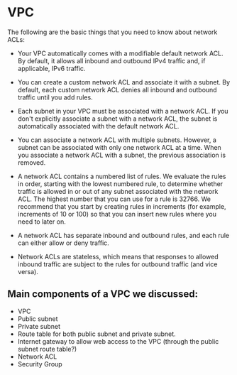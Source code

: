 # VPC

The following are the basic things that you need to know about network ACLs:

- Your VPC automatically comes with a modifiable default network ACL. By default, it allows all inbound and outbound IPv4 traffic and, if applicable, IPv6 traffic.

- You can create a custom network ACL and associate it with a subnet. By default, each custom network ACL denies all inbound and outbound traffic until you add rules.

- Each subnet in your VPC must be associated with a network ACL. If you don't explicitly associate a subnet with a network ACL, the subnet is automatically associated with the default network ACL.

- You can associate a network ACL with multiple subnets. However, a subnet can be associated with only one network ACL at a time. When you associate a network ACL with a subnet, the previous association is removed.

- A network ACL contains a numbered list of rules. We evaluate the rules in order, starting with the lowest numbered rule, to determine whether traffic is allowed in or out of any subnet associated with the network ACL. The highest number that you can use for a rule is 32766. We recommend that you start by creating rules in increments (for example, increments of 10 or 100) so that you can insert new rules where you need to later on.

- A network ACL has separate inbound and outbound rules, and each rule can either allow or deny traffic.

- Network ACLs are stateless, which means that responses to allowed inbound traffic are subject to the rules for outbound traffic (and vice versa).

## Main components of a VPC we discussed:
- VPC
- Public subnet
- Private subnet
- Route table for both public subnet and private subnet.
- Internet gateway to allow web access to the VPC (through the public subnet route table?)
- Network ACL
- Security Group
